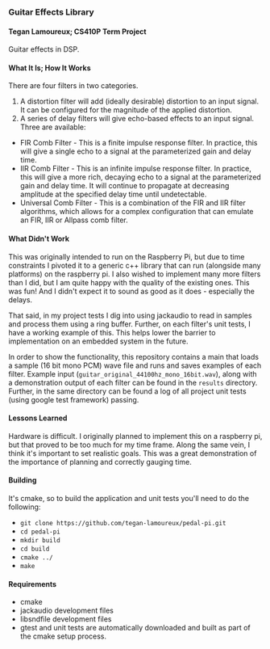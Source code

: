### Guitar Effects Library
#### Tegan Lamoureux; CS410P Term Project

Guitar effects in DSP.

#### What It Is; How It Works

There are four filters in two categories.
1. A distortion filter will add (ideally desirable) distortion to an input signal. It can be configured for the magnitude of the applied distortion.
2. A series of delay filters will give echo-based effects to an input signal. Three are available:
* FIR Comb Filter - This is a finite impulse response filter. In practice, this will give a single echo to a signal at the parameterized gain and delay time.
* IIR Comb Filter - This is an infinite impulse response filter. In practice, this will give a more rich, decaying echo to a signal at the parameterized gain and delay time. It will continue to propagate at decreasing amplitude at the specified delay time until undetectable.
* Universal Comb Filter - This is a combination of the FIR and IIR filter algorithms, which allows for a complex configuration that can emulate an FIR, IIR or Allpass comb filter.

#### What Didn't Work

This was originally intended to run on the Raspberry Pi, but due to time constraints I pivoted it to a generic c++ library that can run (alongside many platforms) on the raspberry pi. I also wished to implement many more filters than I did, but I am quite happy with the quality of the existing ones. This was fun! And I didn't expect it to sound as good as it does - especially the delays.

That said, in my project tests I dig into using jackaudio to read in samples and process them using a ring buffer. Further, on each filter's unit tests, I have a working example of this. This helps lower the barrier to implementation on an embedded system in the future.

In order to show the functionality, this repository contains a main that loads a sample (16 bit mono PCM) wave file and runs and saves examples of each filter. Example input (`guitar_original_44100hz_mono_16bit.wav`), along with a demonstration output of each filter can be found in the `results` directory. Further, in the same directory can be found a log of all project unit tests (using google test framework) passing.

#### Lessons Learned

Hardware is difficult. I originally planned to implement this on a raspberry pi, but that proved to be too much for my time frame. Along the same vein, I think it's important to set realistic goals. This was a great demonstration of the importance of planning and correctly gauging time.

#### Building
It's cmake, so to build the application and unit tests you'll need to do the following:
* `git clone https://github.com/tegan-lamoureux/pedal-pi.git`
* `cd pedal-pi`
* `mkdir build`
* `cd build`
* `cmake ../`
* `make`

#### Requirements
* cmake
* jackaudio development files
* libsndfile development files
* gtest and unit tests are automatically downloaded and built as part of the cmake setup process.
